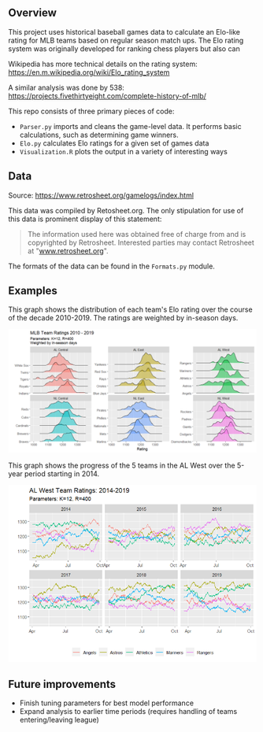 ## Overview

This project uses historical baseball games data to calculate an Elo-like rating for MLB teams based on regular season match ups. The Elo rating system was originally developed for ranking chess players but also can 

Wikipedia has more technical details on the rating system:
https://en.m.wikipedia.org/wiki/Elo_rating_system

A similar analysis was done by 538:
https://projects.fivethirtyeight.com/complete-history-of-mlb/

This repo consists of three primary pieces of code:
* `Parser.py` imports and cleans the game-level data. It performs basic calculations, such as determining game winners.
* `Elo.py` calculates Elo ratings for a given set of games data
* `Visualization.R` plots the output in a variety of interesting ways


## Data

Source: https://www.retrosheet.org/gamelogs/index.html

This data was compiled by Retosheet.org. The only stipulation for use of this data is prominent display of this statement:

>The information used here was obtained free of 
>charge from and is copyrighted by Retrosheet.  Interested
>parties may contact Retrosheet at "www.retrosheet.org".

The formats of the data can be found in the `Formats.py` module.
 
## Examples

This graph shows the distribution of each team's Elo rating over the course of the decade 2010-2019. The ratings are weighted by in-season days.

![Distribution of Elo Ratings](RatingDistr.png)

This graph shows the progress of the 5 teams in the AL West over the 5-year period starting in 2014.

![American League West Ratings 2014 - 2019](RatingsALW.png)

## Future improvements 

* Finish tuning parameters for best model performance
* Expand analysis to earlier time periods (requires handling of teams entering/leaving league)
